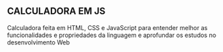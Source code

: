 ## CALCULADORA EM JS

<p>Calculadora feita em HTML, CSS e JavaScript para entender melhor as funcionalidades e propriedades da linguagem e aprofundar os estudos no desenvolvimento Web</p>
